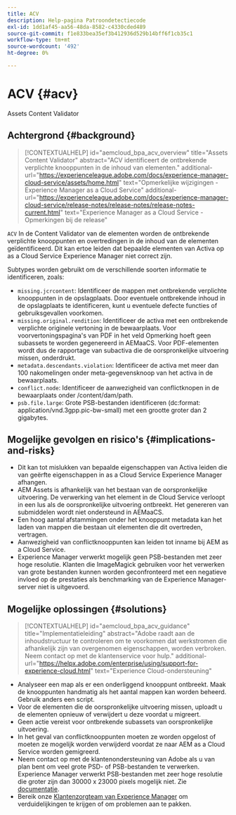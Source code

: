 ```yaml
---
title: ACV
description: Help-pagina Patroondetectiecode
exl-id: 1dd1af45-aa56-48da-8582-c4330cded489
source-git-commit: f1e833bea35ef3b412936d529b14bff6f1cb35c1
workflow-type: tm+mt
source-wordcount: '492'
ht-degree: 0%

---
```


# ACV {#acv}

Assets Content Validator

## Achtergrond {#background}

>[!CONTEXTUALHELP]
>id="aemcloud_bpa_acv_overview"
>title="Assets Content Validator"
>abstract="ACV identificeert de ontbrekende verplichte knooppunten in de inhoud van elementen."
>additional-url="https://experienceleague.adobe.com/docs/experience-manager-cloud-service/assets/home.html" text="Opmerkelijke wijzigingen - Experience Manager as a Cloud Service"
>additional-url="https://experienceleague.adobe.com/docs/experience-manager-cloud-service/release-notes/release-notes/release-notes-current.html" text="Experience Manager as a Cloud Service - Opmerkingen bij de release"

`ACV`  In de Content Validator van de elementen worden de ontbrekende verplichte knooppunten en overtredingen in de inhoud van de elementen geïdentificeerd. Dit kan ertoe leiden dat bepaalde elementen van Activa op as a Cloud Service Experience Manager niet correct zijn.

Subtypes worden gebruikt om de verschillende soorten informatie te identificeren, zoals:

* `missing.jcrcontent`: Identificeer de mappen met ontbrekende verplichte knooppunten in de opslagplaats. Door eventuele ontbrekende inhoud in de opslagplaats te identificeren, kunt u eventuele defecte functies of gebruiksgevallen voorkomen.
* `missing.original.rendition`: Identificeer de activa met een ontbrekende verplichte originele vertoning in de bewaarplaats. Voor voorvertoningspagina&#39;s van PDF in het veld Opmerking hoeft geen subassets te worden gegenereerd in AEMaaCS. Voor PDF-elementen wordt dus de rapportage van subactiva die de oorspronkelijke uitvoering missen, onderdrukt.
* `metadata.descendants.violation`: Identificeer de activa met meer dan 100 nakomelingen onder meta-gegevensknoop van het activa in de bewaarplaats.
* `conflict.node`: Identificeer de aanwezigheid van conflictknopen in de bewaarplaats onder /content/dam/path.
* `psb.file.large`: Grote PSB-bestanden identificeren (dc:format: application/vnd.3gpp.pic-bw-small) met een grootte groter dan 2 gigabytes.

## Mogelijke gevolgen en risico&#39;s {#implications-and-risks}

* Dit kan tot mislukken van bepaalde eigenschappen van Activa leiden die van geërfte eigenschappen in as a Cloud Service Experience Manager afhangen.
* AEM Assets is afhankelijk van het bestaan van de oorspronkelijke uitvoering. De verwerking van het element in de Cloud Service verloopt in een lus als de oorspronkelijke uitvoering ontbreekt. Het genereren van submiddelen wordt niet ondersteund in AEMaaCS.
* Een hoog aantal afstammingen onder het knooppunt metadata kan het laden van mappen die bestaan uit elementen die dit overtreden, vertragen.
* Aanwezigheid van conflictknooppunten kan leiden tot inname bij AEM as a Cloud Service.
* Experience Manager verwerkt mogelijk geen PSB-bestanden met zeer hoge resolutie. Klanten die ImageMagick gebruiken voor het verwerken van grote bestanden kunnen worden geconfronteerd met een negatieve invloed op de prestaties als benchmarking van de Experience Manager-server niet is uitgevoerd.

## Mogelijke oplossingen {#solutions}

>[!CONTEXTUALHELP]
>id="aemcloud_bpa_acv_guidance"
>title="Implementatieleiding"
>abstract="Adobe raadt aan de inhoudstructuur te controleren om te voorkomen dat werkstromen die afhankelijk zijn van overgenomen eigenschappen, worden verbroken. Neem contact op met de klantenservice voor hulp."
>additional-url="https://helpx.adobe.com/enterprise/using/support-for-experience-cloud.html" text="Experience Cloud-ondersteuning"

* Analyseer een map als er een onderliggend knooppunt ontbreekt. Maak de knooppunten handmatig als het aantal mappen kan worden beheerd. Gebruik anders een script.
* Voor de elementen die de oorspronkelijke uitvoering missen, uploadt u de elementen opnieuw of verwijdert u deze voordat u migreert.
* Geen actie vereist voor ontbrekende subassets van oorspronkelijke uitvoering.
* In het geval van conflictknooppunten moeten ze worden opgelost of moeten ze mogelijk worden verwijderd voordat ze naar AEM as a Cloud Service worden gemigreerd.
* Neem contact op met de klantenondersteuning van Adobe als u van plan bent om veel grote PSD- of PSB-bestanden te verwerken. Experience Manager verwerkt PSB-bestanden met zeer hoge resolutie die groter zijn dan 30000 x 23000 pixels mogelijk niet. Zie [documentatie](https://experienceleague.adobe.com/docs/experience-manager-65/assets/extending/best-practices-for-imagemagick.html).
* Bereik onze [Klantenzorgteam van Experience Manager](https://helpx.adobe.com/enterprise/using/support-for-experience-cloud.html) om verduidelijkingen te krijgen of om problemen aan te pakken.
